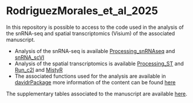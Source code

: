 # RodriguezMorales_et_al_2025

In this repository is possible to access to the code used in the analysis of the snRNA-seq and spatial transcriptomics (Visium) of the associated manuscript.

* Analysis of the snRNA-seq is available [Processing_snRNAseq](Analysis_Scripts/Processing_snRNAseq.py) and [snRNA_scVI](Analysis_Scripts/snRNA_scVI.ipynb)
* Analysis of the spatial transcriptomics is available [Processing_ST](Analysis_Scripts/Processing_ST.py) and [Run_c2l](Analysis_Scripts/Run_c2l.py) and  [MistyR](Analysis_Scripts/MistyR.R)
* The associated functions used for the analysis are available in [davidrPackage](davidrPackage/) more information of the content can be found [here](davidrPackage/README.md) 

The supplementary tables associated to the manuscript are available [here](SUP_Tables/). 
